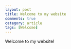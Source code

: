 ```yaml
---
layout: post
title: Welcome to my website
comments: true
category: article
tags: [Welcome]
---
```


Welcome to my website!
